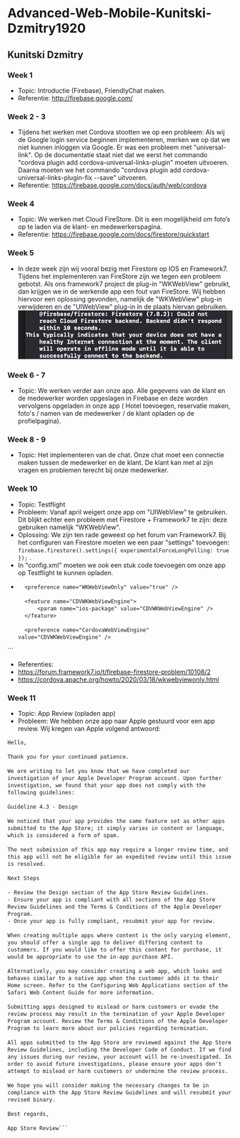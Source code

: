 # Advanced-Web-Mobile-Kunitski-Dzmitry1920

## Kunitski Dzmitry
### Week 1
* Topic: Introductie (Firebase), FriendlyChat maken.
* Referentie: http://firebase.google.com/


### Week 2 - 3
* Tijdens het werken met Cordova stootten we op een probleem: Als wij de Google login service beginnen implementeren, merken we op dat we niet kunnen inloggen via Google. Er was een probleem met "universal-link". Op de documentatie staat niet dat we eerst het commando "cordova plugin add cordova-universal-links-plugin" moeten uitvoeren. Daarna moeten we het commando "cordova plugin add cordova-universal-links-plugin-fix --save" uitvoeren.
* Referentie: https://firebase.google.com/docs/auth/web/cordova

### Week 4
* Topic: We werken met Cloud FireStore. Dit is een mogelijkheid om foto’s op te laden via de klant- en medewerkerspagina.
* Referentie: https://firebase.google.com/docs/firestore/quickstart

### Week 5

* In deze week zijn wij vooral bezig met Firestore op IOS en Framework7. Tijdens het implementeren van FireStore zijn we tegen een probleem gebotst. Als ons framework7 project de plug-in "WKWebView" gebruikt, dan krijgen we in de werkende app een fout van FireStore.
Wij hebben hiervoor een oplossing gevonden, namelijk de "WKWebView" plug-in verwijderen en de "UIWebView" plug-in in de plaats hiervan gebruiken. ![](probleem1.png)


### Week 6 - 7
* Topic: We werken verder aan onze app. Alle gegevens van de klant en de medewerker worden opgeslagen in Firebase en deze worden vervolgens opgeladen in onze app ( Hotel toevoegen, reservatie maken, foto's / namen van de medewerker / de klant opladen op de profielpagina).

### Week 8 - 9
* Topic: Het implementeren van de chat. Onze chat moet een connectie maken tussen de medewerker en de klant. De klant kan met al zijn vragen en problemen terecht bij onze medewerker.

### Week 10
* Topic: Testflight
* Probleem: Vanaf april weigert onze app om "UIWebView" te gebruiken. Dit blijkt echter een probleem met Firestore + Framework7 te zijn: deze gebruiken namelijk  "WKWebView".
* Oplossing: We zijn ten rade geweest op het forum van Framework7. Bij het configuren van Firestore moeten we een paar "settings" toevoegen: ```firebase.firestore().settings({ experimentalForceLongPolling: true });``` . 
* In "config.xml" moeten we ook een stuk code toevoegen om onze app op Testflight te kunnen opladen.
* ``` <platform name="ios">
    <preference name="WKWebViewOnly" value="true" />

    <feature name="CDVWKWebViewEngine">
        <param name="ios-package" value="CDVWKWebViewEngine" />
    </feature>

    <preference name="CordovaWebViewEngine" value="CDVWKWebViewEngine" />
</platform> ```
* Referenties:
* https://forum.framework7.io/t/firebase-firestore-problem/10108/2 
* https://cordova.apache.org/howto/2020/03/18/wkwebviewonly.html

### Week 11
* Topic: App Review (opladen app)
* Probleem: We hebben onze app naar Apple gestuurd voor een app review. Wij kregen van Apple volgend antwoord:

```From Apple
Hello,

Thank you for your continued patience. 

We are writing to let you know that we have completed our investigation of your Apple Developer Program account. Upon further investigation, we found that your app does not comply with the following guidelines:

Guideline 4.3 - Design

We noticed that your app provides the same feature set as other apps submitted to the App Store; it simply varies in content or language, which is considered a form of spam.

The next submission of this app may require a longer review time, and this app will not be eligible for an expedited review until this issue is resolved.

Next Steps

- Review the Design section of the App Store Review Guidelines.
- Ensure your app is compliant with all sections of the App Store Review Guidelines and the Terms & Conditions of the Apple Developer Program. 
- Once your app is fully compliant, resubmit your app for review.

When creating multiple apps where content is the only varying element, you should offer a single app to deliver differing content to customers. If you would like to offer this content for purchase, it would be appropriate to use the in-app purchase API.

Alternatively, you may consider creating a web app, which looks and behaves similar to a native app when the customer adds it to their Home screen. Refer to the Configuring Web Applications section of the Safari Web Content Guide for more information.

Submitting apps designed to mislead or harm customers or evade the review process may result in the termination of your Apple Developer Program account. Review the Terms & Conditions of the Apple Developer Program to learn more about our policies regarding termination.

All apps submitted to the App Store are reviewed against the App Store Review Guidelines, including the Developer Code of Conduct. If we find any issues during our review, your account will be re-investigated. In order to avoid future investigations, please ensure your apps don't attempt to mislead or harm customers or undermine the review process. 

We hope you will consider making the necessary changes to be in compliance with the App Store Review Guidelines and will resubmit your revised binary. 

Best regards,

App Store Review```
